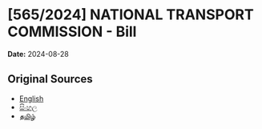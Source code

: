# [565/2024] NATIONAL TRANSPORT COMMISSION - Bill

**Date:** 2024-08-28

## Original Sources

- [English](https://documents.gov.lk/view/bills/2024/8/565-2024_E.pdf)
- [සිංහල](https://documents.gov.lk/view/bills/2024/8/565-2024_S.pdf)
- [தமிழ்](https://documents.gov.lk/view/bills/2024/8/565-2024_T.pdf)
